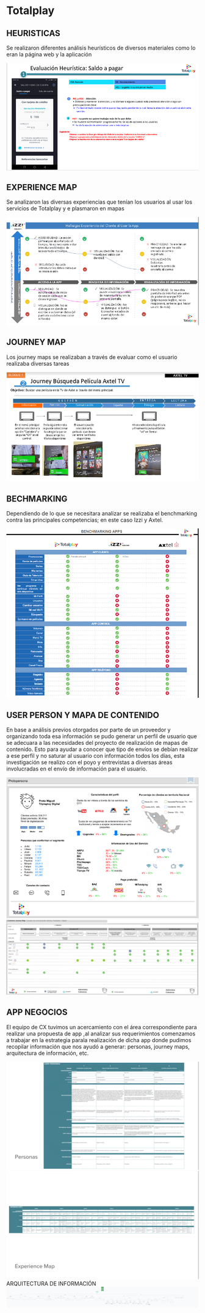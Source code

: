 # Totalplay

## HEURISTICAS

Se realizaron diferentes análisis heurísticos de diversos materiales como lo eran la página  web y la aplicación

![heuristicas](./assets/images/heuristica.png)

## EXPERIENCE MAP

Se analizaron las diversas experiencias que tenían los usuarios al usar los servicios de Totalplay y e plasmaron en mapas

![experience](./assets/images/experience.png)

## JOURNEY MAP

Los journey maps se realizaban a través de evaluar como el usuario realizaba diversas tareas

![journey](./assets/images/journey1.png)

## BECHMARKING
Dependiendo de lo que se necesitara analizar se realizaba el benchmarking contra las principales competencias; en este caso Izzi y Axtel.

![benchmarking](./assets/images/bench.png)

## USER PERSON Y MAPA DE CONTENIDO

En base a análisis previos otorgados por parte de un proveedor y organizando toda esa información se pudo generar un perfil de usuario que se adecuara a las necesidades del proyecto de realización de mapas de contenido. Esto para ayudar a conocer que tipo de envíos se debían realizar a ese perfil y no saturar al usuario con información todos los días, esta investigación se realizo con el poyo y entrevistas a diversas áreas involucradas en el envío de información para el usuario.

![user](./assets/images/persona.png)
![mapa de envios](./assets/images/envios.png)


## APP NEGOCIOS

El equipo de CX tuvimos un acercamiento con el área correspondiente para realizar una propuesta de app ,al analizar sus requerimientos comenzamos a trabajar en la estrategia parala realización de dicha app donde pudimos recopilar información que nos ayudó a generar: personas, journey maps, arquitectura de información, etc.

![app negocios](./assets/images/negocios2.png)
![app negocios](./assets/images/negocios3.png)
ARQUITECTURA DE INFORMACIÓN
![app negocios](./assets/images/negocios1.png)
